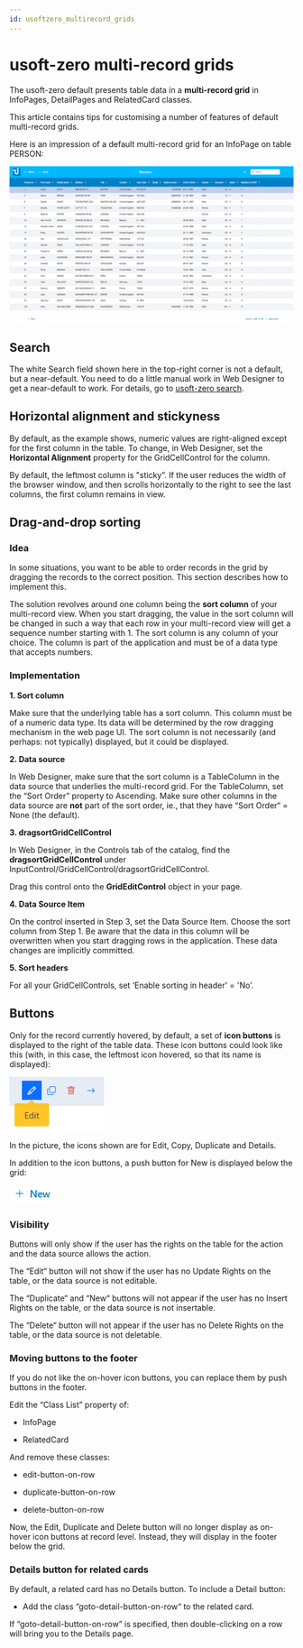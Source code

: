 ```yaml
---
id: usoftzero_multirecord_grids
---
```


# usoft-zero multi-record grids

The usoft-zero default presents table data in a **multi-record grid** in InfoPages, DetailPages and RelatedCard classes.

This article contains tips for customising a number of features of default multi-record grids.

Here is an impression of a default multi-record grid for an InfoPage on table PERSON:

![](./assets/abd79baa-cb79-4024-b659-e8b69ed96e67.png)

## Search

The white Search field shown here in the top-right corner is not a default, but a near-default. You need to do a little manual work in Web Designer to get a near-default to work. For details, go to [usoft-zero search](/docs/Web_and_app_UIs/USoft_template_defaults/usoftzero_search.md).

## Horizontal alignment and stickyness

By default, as the example shows, numeric values are right-aligned except for the first column in the table. To change, in Web Designer, set the **Horizontal Alignment** property for the GridCellControl for the column.

By default, the leftmost column is "sticky”. If the user reduces the width of the browser window, and then scrolls horizontally to the right to see the last columns, the first column remains in view.

## Drag-and-drop sorting

### Idea

In some situations, you want to be able to order records in the grid by dragging the records to the correct position. This section describes how to implement this.

The solution revolves around one column being the **sort column** of your multi-record view. When you start dragging, the value in the sort column will be changed in such a way that each row in your multi-record view will get a sequence number starting with 1. The sort column is any column of your choice. The column is part of the application and must be of a data type that accepts numbers.

### Implementation

**1. Sort column**

Make sure that the underlying table has a sort column. This column must be of a numeric data type. Its data will be determined by the row dragging mechanism in the web page UI. The sort column is not necessarily (and perhaps: not typically) displayed, but it could be displayed.

**2. Data source**

In Web Designer, make sure that the sort column is a TableColumn in the data source that underlies the multi-record grid. For the TableColumn, set the “Sort Order” property to Ascending. Make sure other columns in the data source are **not** part of the sort order, ie., that they have “Sort Order“ = None (the default).

**3. dragsortGridCellControl**

In Web Designer, in the Controls tab of the catalog, find the **dragsortGridCellControl** under InputControl/GridCellControl/dragsortGridCellControl.

Drag this control onto the **GridEditControl** object in your page.

**4. Data Source Item**

On the control inserted in Step 3, set the Data Source Item. Choose the sort column from Step 1. Be aware that the data in this column will be overwritten when you start dragging rows in the application. These data changes are implicitly committed.

**5. Sort headers**

For all your GridCellControls, set ‘Enable sorting in header' = 'No’.

## Buttons

Only for the record currently hovered, by default, a set of **icon buttons** is displayed to the right of the table data. These icon buttons could look like this (with, in this case, the leftmost icon hovered, so that its name is displayed):

![](./assets/a954b075-b226-48aa-a236-15c5412a343b.png)

In the picture, the icons shown are for Edit, Copy, Duplicate and Details.

In addition to the icon buttons, a push button for New is displayed below the grid:

![](./assets/c2fc4fff-77d4-46ae-9ba3-36bb6ab6e83e.png)

### Visibility

Buttons will only show if the user has the rights on the table for the action and the data source allows the action.

The “Edit“ button will not show if the user has no Update Rights on the table, or the data source is not editable.

The “Duplicate“ and “New“ buttons will not appear if the user has no Insert Rights on the table, or the data source is not insertable.

The “Delete“ button will not appear if the user has no Delete Rights on the table, or the data source is not deletable.

### Moving buttons to the footer

If you do not like the on-hover icon buttons, you can replace them by push buttons in the footer.

Edit the “Class List” property of:

- InfoPage


- RelatedCard



And remove these classes:

- edit-button-on-row


- duplicate-button-on-row


- delete-button-on-row



Now, the Edit, Duplicate and Delete button will no longer display as on-hover icon buttons at record level. Instead, they will display in the footer below the grid.

### Details button for related cards

By default, a related card has no Details button. To include a Detail button:

- Add the class “goto-detail-button-on-row“ to the related card.



If “goto-detail-button-on-row” is specified, then double-clicking on a row will bring you to the Details page.
